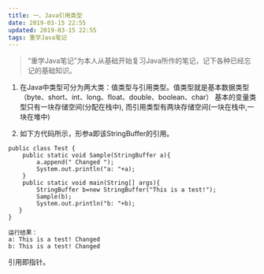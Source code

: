 ```yaml
---
title: 一、Java引用类型
date: 2019-03-15 22:55
updated: 2019-03-15 22:55
tags: 重学Java笔记
---
```

> “重学Java笔记”为本人从基础开始复习Java所作的笔记，记下各种已经忘记的基础知识。

<!-- more -->

1. 在Java中类型可分为两大类：值类型与引用类型。值类型就是基本数据类型（byte、short、int、long、float、double、boolean、char）
基本的变量类型只有一块存储空间(分配在栈中), 而引用类型有两块存储空间(一块在栈中,一块在堆中)

2. 如下方代码所示，形参a即该StringBuffer的引用。
```
public class Test {
    public static void Sample(StringBuffer a){
        a.append(" Changed ");
        System.out.println("a: "+a);
    }
    public static void main(String[] args){
        StringBuffer b=new StringBuffer("This is a test!");
        Sample(b);
        System.out.println("b: "+b);
   }
}

运行结果：
a: This is a test! Changed
b: This is a test! Changed
```
引用即指针。
